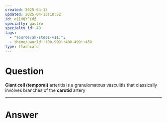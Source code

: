 ```yaml
---
created: 2025-04-13
updated: 2025-04-13T10:52
id: o|[HQY^{d@
specialty: gastro
specialty_id: 49
tags:
  - "source/ak-step1-v11:": 
  - theme/uworld::100-999::400-499::450
type: flashcard
---
```


# Question
**Giant cell (temporal)** arteritis is a granulomatous vasculitis that classically involves branches of the **carotid** artery

---

# Answer
